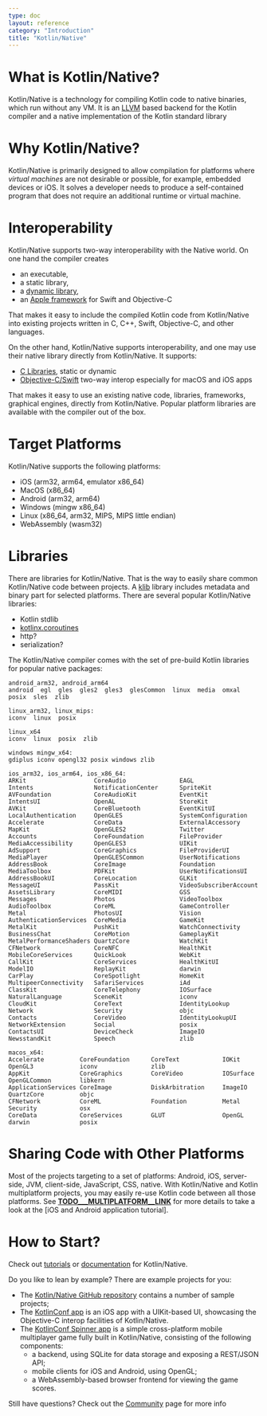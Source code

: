 ```yaml
---
type: doc
layout: reference
category: "Introduction"
title: "Kotlin/Native"
---
```


# What is Kotlin/Native?

Kotlin/Native is a technology for compiling Kotlin code to native binaries, which run without any VM.
It is an [LLVM](https://llvm.org/) based backend for the Kotlin compiler and a native implementation of the Kotlin standard
library

# Why Kotlin/Native?

Kotlin/Native is primarily designed to allow compilation for platforms where *virtual machines* are not
desirable or possible, for example, embedded devices or iOS.
It solves a developer needs to produce a 
self-contained program that does not require an additional runtime or virtual machine.


# Interoperability

Kotlin/Native supports two-way interoperability with the Native world. 
On one hand the compiler creates
- an executable,
- a static library,
- a [dynamic library](/docs/tutorials/native/dynamic-libraries.html),
- an [Apple framework](/docs/tutorials/native/apple-framework.html) for Swift and Objective-C 

That makes it easy to include the compiled Kotlin code from Kotlin/Native into
existing projects written in C, C++, Swift, Objective-C, and other languages.

On the other hand, Kotlin/Native supports interoperability, and one may use their native library
directly from Kotlin/Native. It supports:
- [C Libraries](/docs/reference/native/c_interop.html), static or dynamic 
- [Objective-C/Swift](/docs/reference/native/objc_interop.html) two-way interop especially for macOS and iOS apps

That makes it easy to use an existing native code, libraries, frameworks, graphical engines, directly from Kotlin/Native.
Popular platform libraries are available with the compiler out of the box. 

# Target Platforms

Kotlin/Native supports the following platforms:
   * iOS (arm32, arm64, emulator x86_64)
   * MacOS (x86_64)
   * Android (arm32, arm64)
   * Windows (mingw x86_64)
   * Linux (x86_64, arm32, MIPS, MIPS little endian)
   * WebAssembly (wasm32)

# Libraries

There are libraries for Kotlin/Native. That is the way to easily share common
Kotlin/Native code between projects. A [klib](/docs/reference/native/platform_libs.html)
library includes metadata and binary part for selected platforms.
There are several popular Kotlin/Native libraries:
- Kotlin stdlib
- [kotlinx.coroutines](https://github.com/Kotlin/kotlinx.coroutines/blob/master/native/README.md)
- http?
- serialization?

The Kotlin/Native compiler comes with the set of pre-build Kotlin libraries for popular native
packages:

```
android_arm32, android_arm64
android  egl  gles  gles2  gles3  glesCommon  linux  media  omxal  posix  sles  zlib

linux_arm32, linux_mips:
iconv  linux  posix

linux_x64
iconv  linux  posix  zlib

windows mingw_x64:
gdiplus iconv opengl32 posix windows zlib

ios_arm32, ios_arm64, ios_x86_64:
ARKit                   CoreAudio               EAGL                    Intents                 NotificationCenter      SpriteKit
AVFoundation            CoreAudioKit            EventKit                IntentsUI               OpenAL                  StoreKit
AVKit                   CoreBluetooth           EventKitUI              LocalAuthentication     OpenGLES                SystemConfiguration
Accelerate              CoreData                ExternalAccessory       MapKit                  OpenGLES2               Twitter
Accounts                CoreFoundation          FileProvider            MediaAccessibility      OpenGLES3               UIKit
AdSupport               CoreGraphics            FileProviderUI          MediaPlayer             OpenGLESCommon          UserNotifications
AddressBook             CoreImage               Foundation              MediaToolbox            PDFKit                  UserNotificationsUI
AddressBookUI           CoreLocation            GLKit                   MessageUI               PassKit                 VideoSubscriberAccount
AssetsLibrary           CoreMIDI                GSS                     Messages                Photos                  VideoToolbox
AudioToolbox            CoreML                  GameController          Metal                   PhotosUI                Vision
AuthenticationServices  CoreMedia               GameKit                 MetalKit                PushKit                 WatchConnectivity
BusinessChat            CoreMotion              GameplayKit             MetalPerformanceShaders QuartzCore              WatchKit
CFNetwork               CoreNFC                 HealthKit               MobileCoreServices      QuickLook               WebKit
CallKit                 CoreServices            HealthKitUI             ModelIO                 ReplayKit               darwin
CarPlay                 CoreSpotlight           HomeKit                 MultipeerConnectivity   SafariServices          iAd
ClassKit                CoreTelephony           IOSurface               NaturalLanguage         SceneKit                iconv
CloudKit                CoreText                IdentityLookup          Network                 Security                objc
Contacts                CoreVideo               IdentityLookupUI        NetworkExtension        Social                  posix
ContactsUI              DeviceCheck             ImageIO                 NewsstandKit            Speech                  zlib

macos_x64:
Accelerate          CoreFoundation      CoreText            IOKit               OpenGL3             iconv               zlib
AppKit              CoreGraphics        CoreVideo           IOSurface           OpenGLCommon        libkern
ApplicationServices CoreImage           DiskArbitration     ImageIO             QuartzCore          objc
CFNetwork           CoreML              Foundation          Metal               Security            osx
CoreData            CoreServices        GLUT                OpenGL              darwin              posix
```
 

# Sharing Code with Other Platforms

Most of the projects targeting to a set of platforms: Android, iOS, server-side, JVM, client-side, JavaScript, CSS, native.
With Kotlin/Native and Kotlin multiplatform projects, you may easily re-use Kotlin code between all those platforms. 
See [__TODO___MULTIPLATFORM__LINK__](#) for more details to take a look at the [iOS and Android application tutorial].

# How to Start?

Check out [tutorials](/docs/tutorials/native/apple-framework.html) or [documentation](/docs/reference/native/multiplatform.html)
for Kotlin/Native.

Do you like to lean by example? There are example projects for you: 
 * The [Kotlin/Native GitHub repository](https://github.com/JetBrains/kotlin-native/tree/master/samples) contains a number of sample projects;
 * The [KotlinConf app](https://github.com/JetBrains/kotlinconf-app/tree/master/ios) is an iOS app
   with a UIKit-based UI, showcasing the Objective-C interop facilities of Kotlin/Native.
 * The [KotlinConf Spinner app](https://github.com/jetbrains/kotlinconf-spinner) is a simple cross-platform 
   mobile multiplayer game fully built in Kotlin/Native, consisting of the following components:
     - a backend, using SQLite for data storage and exposing a REST/JSON API;
     - mobile clients for iOS and Android, using OpenGL;
     - a WebAssembly-based browser frontend for viewing the game scores.

Still have questions? Check out the [Community](/community/) page for more info

